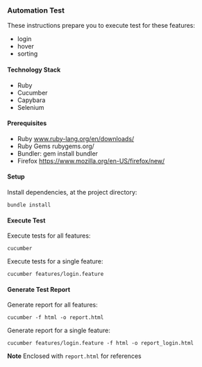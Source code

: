 

### Automation Test
These instructions prepare you to execute test for these features:
- login
- hover
- sorting



#### Technology Stack
- Ruby
- Cucumber
- Capybara
- Selenium

#### Prerequisites

- Ruby www.ruby-lang.org/en/downloads/
- Ruby Gems rubygems.org/
- Bundler: gem install bundler
- Firefox https://www.mozilla.org/en-US/firefox/new/

#### Setup

Install dependencies, at the project directory:

    bundle install
    
#### Execute Test

Execute tests for all features:

    cucumber

Execute tests for a single feature:

    cucumber features/login.feature

#### Generate Test Report
Generate report for all features:

    cucumber -f html -o report.html

Generate report for a single feature:

    cucumber features/login.feature -f html -o report_login.html
    
**Note**
 Enclosed with `report.html` for references

